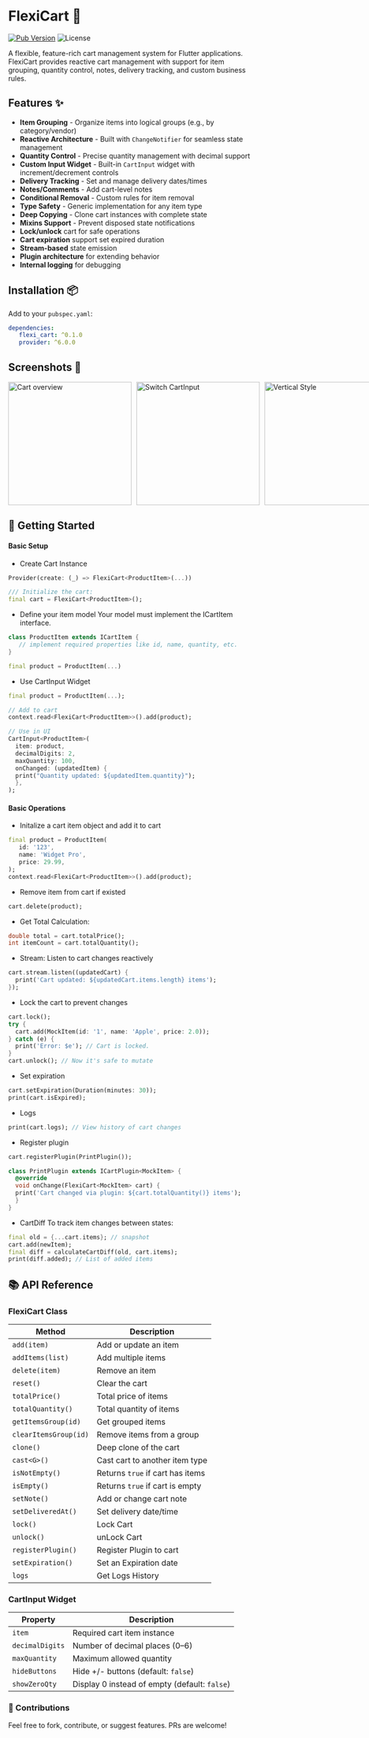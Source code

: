 # FlexiCart 🛒

[![Pub Version](https://img.shields.io/pub/v/flexi_cart)](https://pub.dev/packages/flexi_cart)
![License](https://img.shields.io/badge/license-MIT-blue.svg)

A flexible, feature-rich cart management system for Flutter applications. FlexiCart provides reactive cart management with support for item grouping, quantity control, notes, delivery tracking, and custom business rules.

## Features ✨

- **Item Grouping** - Organize items into logical groups (e.g., by category/vendor)
- **Reactive Architecture** - Built with `ChangeNotifier` for seamless state management
- **Quantity Control** - Precise quantity management with decimal support
- **Custom Input Widget** - Built-in `CartInput` widget with increment/decrement controls
- **Delivery Tracking** - Set and manage delivery dates/times
- **Notes/Comments** - Add cart-level notes
- **Conditional Removal** - Custom rules for item removal
- **Type Safety** - Generic implementation for any item type
- **Deep Copying** - Clone cart instances with complete state
- **Mixins Support** - Prevent disposed state notifications
- **Lock/unlock** cart for safe operations
- **Cart expiration** support set expired duration
- **Stream-based** state emission
- **Plugin architecture** for extending behavior
- **Internal logging** for debugging

## Installation 📦

Add to your `pubspec.yaml`:

```yaml
dependencies:
   flexi_cart: ^0.1.0
   provider: ^6.0.0 
```

## Screenshots 📸

<div style="display: flex; gap: 10px;">

  <img src="screenshots/shiny_eats.png" alt="Cart overview" width="250" />

  <img src="screenshots/fresh_market.png" alt="Switch CartInput" width="250" />
  <img src="screenshots/fresh_market_vertical.png" alt="Vertical Style" width="250" />

  <img src="screenshots/shine_beauty.png" alt="Dark Theme" width="250" />

</div>

## 🚀 Getting Started
#### Basic Setup

- Create Cart Instance
```dart
Provider(create: (_) => FlexiCart<ProductItem>(...))

/// Initialize the cart:
final cart = FlexiCart<ProductItem>();
```

-  Define your item model
   Your model must implement the ICartItem interface.
```dart
class ProductItem extends ICartItem {
   // implement required properties like id, name, quantity, etc.
}

final product = ProductItem(...)
```
-  Use CartInput Widget
```dart
final product = ProductItem(...);

// Add to cart
context.read<FlexiCart<ProductItem>>().add(product);

// Use in UI
CartInput<ProductItem>(
  item: product,
  decimalDigits: 2,
  maxQuantity: 100,
  onChanged: (updatedItem) {
  print("Quantity updated: ${updatedItem.quantity}");
  },
);

```
#### Basic Operations
- Initalize a cart item object and add it to cart
```dart
final product = ProductItem(
   id: '123',
   name: 'Widget Pro',
   price: 29.99,
);
context.read<FlexiCart<ProductItem>>().add(product);
```
- Remove item from cart if existed

```dart
cart.delete(product);
```
- Get Total Calculation:

```dart
double total = cart.totalPrice();
int itemCount = cart.totalQuantity();
```

- Stream: Listen to cart changes reactively
```dart
cart.stream.listen((updatedCart) {
  print('Cart updated: ${updatedCart.items.length} items');
});
```
- Lock the cart to prevent changes
```dart
cart.lock();
try {
  cart.add(MockItem(id: '1', name: 'Apple', price: 2.0));
} catch (e) {
  print('Error: $e'); // Cart is locked.
}
cart.unlock(); // Now it's safe to mutate
```
- Set expiration
```dart
cart.setExpiration(Duration(minutes: 30));
print(cart.isExpired);
```
- Logs
```dart
print(cart.logs); // View history of cart changes
```
- Register plugin
```dart
cart.registerPlugin(PrintPlugin());

class PrintPlugin extends ICartPlugin<MockItem> {
  @override
  void onChange(FlexiCart<MockItem> cart) {
  print('Cart changed via plugin: ${cart.totalQuantity()} items');
  }
}
```
- CartDiff To track item changes between states:
```dart
final old = {...cart.items}; // snapshot
cart.add(newItem);
final diff = calculateCartDiff(old, cart.items);
print(diff.added); // List of added items
```



## 📚 API Reference

### FlexiCart Class

| Method                | Description                      |
| --------------------- | -------------------------------- |
| `add(item)`           | Add or update an item            |
| `addItems(list)`      | Add multiple items               |
| `delete(item)`        | Remove an item                   |
| `reset()`             | Clear the cart                   |
| `totalPrice()`        | Total price of items             |
| `totalQuantity()`     | Total quantity of items          |
| `getItemsGroup(id)`   | Get grouped items                |
| `clearItemsGroup(id)` | Remove items from a group        |
| `clone()`             | Deep clone of the cart           |
| `cast<G>()`           | Cast cart to another item type   |
| `isNotEmpty()`        | Returns `true` if cart has items |
| `isEmpty()`           | Returns `true` if cart is empty  |
| `setNote()`           | Add or change cart note          |
| `setDeliveredAt()`    | Set delivery date/time           |
| `lock()`    | Lock Cart           |
| `unlock()`    | unLock Cart           |
| `registerPlugin()`    | Register Plugin to cart           |
| `setExpiration()`    | Set an Expiration date           |
| `logs`    | Get Logs History           |



### CartInput Widget

| Property        | Description                                      |
|----------------|--------------------------------------------------|
| `item`          | Required cart item instance                      |
| `decimalDigits` | Number of decimal places (0–6)                   |
| `maxQuantity`   | Maximum allowed quantity                         |
| `hideButtons`   | Hide +/- buttons (default: `false`)              |
| `showZeroQty`   | Display 0 instead of empty (default: `false`)    |


### 🙌 Contributions
Feel free to fork, contribute, or suggest features. PRs are welcome!